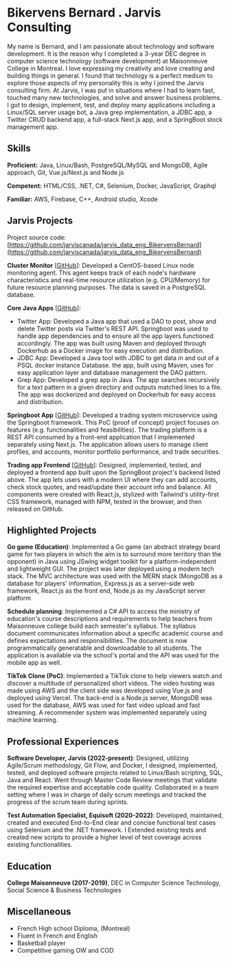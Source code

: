 # Bikervens Bernard . Jarvis Consulting

My name is Bernard, and I am passionate about technology and software development. It is the reason why I completed a 3-year DEC degree in computer science technology (software development) at Maisonneuve College in Montreal. I love expressing my creativity and love creating and building things in general. I found that technology is a perfect medium to explore those aspects of my personality this is why I joined the Jarvis consulting firm. At Jarvis, I was put in situations where I had to learn fast, touched many new technologies, and solve and answer business problems. I got to design, implement, test, and deploy many applications including a Linux/SQL server usage bot, a Java grep implementation, a JDBC app, a Twitter CRUD backend app, a full-stack Next.js app, and a SpringBoot stock management app.

## Skills

**Proficient:** Java, Linux/Bash, PostgreSQL/MySQL and MongoDB, Agile approach, Git, Vue.js/Next.js and Node.js

**Competent:** HTML/CSS, .NET, C#, Selenium, Docker, JavaScript, Graphql

**Familiar:** AWS, Firebase, C++, Android studio, Xcode

## Jarvis Projects

Project source code: [https://github.com/jarviscanada/jarvis_data_eng_BikervensBernard](https://github.com/jarviscanada/jarvis_data_eng_BikervensBernard)


**Cluster Monitor** [[GitHub](https://github.com/jarviscanada/jarvis_data_eng_BikervensBernard/tree/master/linux_sql)]: Developed a CentOS-based Linux node monitoring agent. This agent keeps track of each node's hardware characteristics and real-time resource utilization (e.g. CPU/Memory) for future resource planning purposes. The data is saved in a PostgreSQL database.

**Core Java Apps** [[GitHub](https://github.com/jarviscanada/jarvis_data_eng_BikervensBernard/tree/master/core_Java)]:
      
  - Twitter App: Developed a Java app that used a DAO to post, show and delete Twitter posts via Twitter's REST API. Springboot was used to handle app dependencies and to ensure all the app layers functioned accordingly. The app was built using Maven and deployed through Dockerhub as a Docker image for easy execution and distribution.
  - JDBC App: Developed a Java tool with JDBC to get data in and out of a PSQL docker instance Database. the app, built using Maven, uses for easy application layer and database management the DAO pattern.
  - Grep App: Developed a grep app in Java. The app searches recursively for a text pattern in a given directory and outputs matched lines to a file. The app was dockerized and deployed on Dockerhub for easy access and distribution.

**Springboot App** [[GitHub](https://github.com/jarviscanada/jarvis_data_eng_BikervensBernard/tree/master/springboot)]: Developed a trading system microservice using the Springboot framework. This PoC (proof of concept) project focuses on features (e.g. functionalities and feasibilities). The trading platform is a REST API consumed by a front-end application that I implemented separately  using Next.js. The application allows users to manage client profiles, and accounts, monitor portfolio performance, and trade securities.

**Trading app Frontend** [[GitHub](https://github.com/jarviscanada/jarvis_data_eng_BikervensBernard/tree/master/frontend)]: Designed, implemented, tested, and deployed a frontend app built upon the SpringBoot project's backend listed above. The app lets users with a modern UI where they can add accounts, check stock quotes, and read/update their account info and balance. All components were created with React.js, stylized with Tailwind's utility-first CSS framework, managed with NPM, tested in the browser, and then released on GitHub.


## Highlighted Projects
**Go game (Education)**: Implemented a Go game (an abstract strategy board game for two players in which the aim is to surround more territory than the opponent) in Java using JSwing widget toolkit for a platform-independent and lightweight GUI. The project was later deployed using a modern tech stack. The MVC architecture was used with the MERN stack (MongoDB as a database for players' information, Express.js as a server-side web framework, React.js as the front end, Node.js as my JavaScript server platform

**Schedule planning**: Implemented a C# API to access the ministry of education's course descriptions and requirements to help teachers from Maisonneuve college build each semester's syllabus. The syllabus document communicates information about a specific academic course and defines expectations and responsibilities. The document is now programmatically generatable and downloadable to all students. The application is available via the school's portal and the API was used for the mobile app as well.

**TikTok Clone (PoC)**: Implemented a TikTok clone to help viewers watch and discover a multitude of personalized short videos. The video hosting was made using AWS and the client side was developed using Vue.js and deployed using Vercel. The back-end is a Node.js server, MongoDB was used for the database, AWS was used for fast video upload and fast streaming. A recommender system was implemented separately using machine learning.


## Professional Experiences

**Software Developer, Jarvis (2022-present)**: Designed, utilizing Agile/Scrum methodology, Git Flow, and Docker, I designed, implemented, tested, and deployed software projects related to Linux/Bash scripting, SQL, Java and React. Went through Master Code Review meetings that validate the required expertise and acceptable code quality. Collaborated in a team setting where I was in charge of daily scrum meetings and tracked the progress of the scrum team during sprints.

**Test Automation Specialist, Equisoft (2020-2022)**: Developed, maintained, created and executed End-to-End clear and concise functional test cases using Selenium and the .NET framework. I Extended existing tests and created new scripts to provide a higher level of test coverage across existing functionalities.


## Education
**College Maisonneuve (2017-2019)**, DEC in Computer Science Technology, Social Science & Business Technologies


## Miscellaneous
- French High school Diploma, (Montreal)
- Fluent in French and English
- Basketball player
- Competitive gaming OW and COD